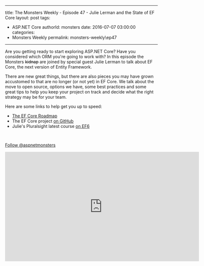 
---
title: The Monsters Weekly - Episode 47 -  Julie Lerman and the State of EF Core
layout: post
tags: 
  - ASP.NET Core
authorId: monsters
date: 2016-07-07 03:00:00
categories:
  - Monsters Weekly
permalink: monsters-weekly\ep47
---

<p>Are you getting ready to start exploring ASP.NET Core? Have you considered which ORM you're going to work with? In this episode the Monsters <del>kidnap</del> are joined by special guest Julie Lerman to talk about EF Core, the next version of Entity Framework.</p><p>There are new great things, but there are also pieces you may have grown accustomed to that are no longer (or not yet) in EF Core. We talk about the move to open source, options we have, some best practices and some great tips to help you keep your project on track and decide what the right strategy may be for your team.</p><p>Here are some links to help get you up to speed:</p><ul><li><a href="http://bit.ly/efcoreroadmap" target="_blank">The EF Core Roadmap</a></li><li>The EF Core project <a href="https://github.com/aspnet/EntityFramework">on GitHub</a></li><li>Julie's Pluralsight latest course <a href="https://www.pluralsight.com/courses/entity-framework-6-getting-started" target="_blank">on EF6</a></li></ul><p>&nbsp;</p><p><a class="twitter-follow-button" href="https://twitter.com/aspnetmonsters">Follow @aspnetmonsters</a></p> 


<iframe src='https://channel9.msdn.com/Series/aspnetmonsters/ASPNET-Monsters-Episode-47-Julie-Lerman-and-the-State-of-EF-Core/player' width='640' height='360' allowFullScreen frameBorder='0'></iframe>
